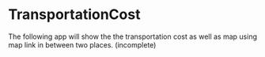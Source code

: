 # TransportationCost
 The following app will show the the transportation cost as well as map using map link in between two places.
 (incomplete)
